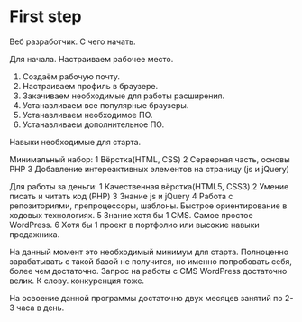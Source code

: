 # First step

Веб разработчик. С чего начать.

Для начала. Настраиваем рабочее место.
<ol>
<li>Создаём рабочую почту.</li>
<li>Настраиваем профиль в браузере.</li>
<li>Закачиваем необходимые для работы расширения.</li>
<li>Устанавливаем все популярные браузеры.</li>
<li>Устанавливаем необходимое ПО.</li>
<li>Устанавливаем дополнительное ПО.</li>
</ol>
Навыки необходимые для старта.

Минимальный набор:
1 Вёрстка(HTML, CSS)
2 Серверная часть, основы PHP
3 Добавление интереактивных элементов на страницу (js и jQuery)

Для работы за деньги:
1 Качественная вёрстка(HTML5, CSS3)
2 Умение писать и читать код (PHP)
3 Знание js и jQuery
4 Работа с репозиториями, препроцессоры, шаблоны. Быстрое ориентирование в ходовых технологиях.
5 Знание хотя бы 1 CMS. Самое простое WordPress.
6 Хотя бы 1 проект в портфолио или высокие навыки продажника.

На данный момент это необходимый минимум для старта. Полноценно зарабатывать с такой базой не получится, но именно попробовать себя, более чем достаточно. Запрос на работы с CMS WordPress достаточно велик. К слову. конкуренция тоже.

На освоение данной программы достаточно двух месяцев занятий по 2-3 часа в день.




